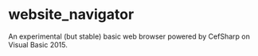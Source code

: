 # website_navigator
An experimental (but stable) basic web browser powered by CefSharp on Visual Basic 2015.
